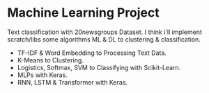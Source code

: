# Machine Learning Project 
Text classification with 20newsgroups Dataset. I think i'll implement scratch/libs some algorithms ML & DL to clustering & classification.
* TF-IDF & Word Embedding to Processing Text Data.
* K-Means to Clustering.
* Logistics, Softmax, SVM to Classifying with Scikit-Learn.
* MLPs with Keras.
* RNN, LSTM & Transformer with Keras.
